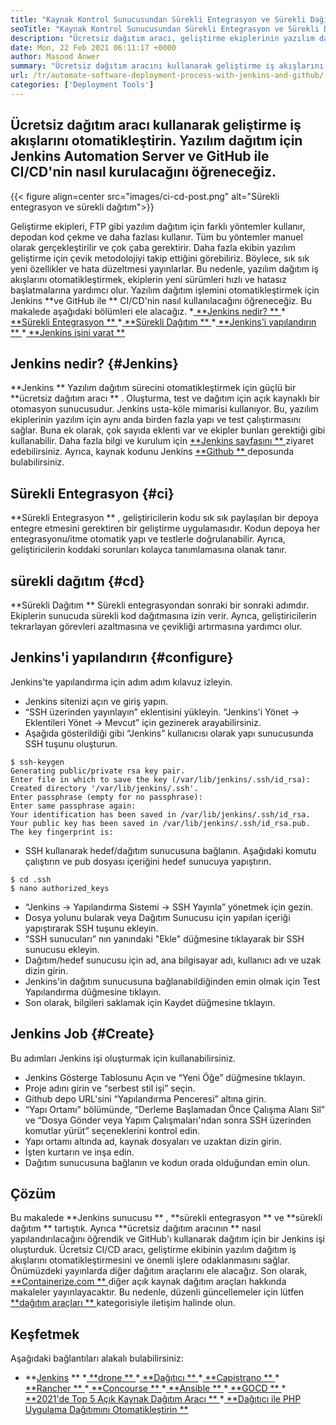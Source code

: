 ```yaml
---
title: "Kaynak Kontrol Sunucusundan Sürekli Entegrasyon ve Sürekli Dağıtım" 
seoTitle: "Kaynak Kontrol Sunucusundan Sürekli Entegrasyon ve Sürekli Dağıtım" 
description: "Ücretsiz dağıtım aracı, geliştirme ekiplerinin yazılım dağıtım iş akışlarını otomatikleştirmesine yardımcı olur. Jenkins ve Github depo ile yazılımı hızlı bir şekilde oluşturun, test edin, dağıtın." 
date: Mon, 22 Feb 2021 06:11:17 +0000
author: Masood Anwer
summary: "Ücretsiz dağıtım aracını kullanarak geliştirme iş akışlarını otomatikleştirin. Yazılım dağıtım için Jenkins Automation Server ve GitHub ile CI/CD'nin nasıl kurulacağını öğreneceğiz." 
url: /tr/automate-software-deployment-process-with-jenkins-and-github/
categories: ['Deployment Tools']
---
```


## Ücretsiz dağıtım aracı kullanarak geliştirme iş akışlarını otomatikleştirin. Yazılım dağıtım için Jenkins Automation Server ve GitHub ile CI/CD'nin nasıl kurulacağını öğreneceğiz.

{{< figure align=center src="images/ci-cd-post.png" alt="Sürekli entegrasyon ve sürekli dağıtım">}}

Geliştirme ekipleri, FTP gibi yazılım dağıtım için farklı yöntemler kullanır, depodan kod çekme ve daha fazlası kullanır. Tüm bu yöntemler manuel olarak gerçekleştirilir ve çok çaba gerektirir. Daha fazla ekibin yazılım geliştirme için çevik metodolojiyi takip ettiğini görebiliriz. Böylece, sık sık yeni özellikler ve hata düzeltmesi yayınlarlar. Bu nedenle, yazılım dağıtım iş akışlarını otomatikleştirmek, ekiplerin yeni sürümleri hızlı ve hatasız başlatmalarına yardımcı olur. Yazılım dağıtım işlemini otomatikleştirmek için Jenkins  **ve GitHub ile **  CI/CD'nin nasıl kullanılacağını öğreneceğiz. Bu makalede aşağıdaki bölümleri ele alacağız.
  *[ **Jenkins nedir? ** ][1]
  *[ **Sürekli Entegrasyon ** ][2]
  *[ **Sürekli Dağıtım ** ][3]
  *[ **Jenkins'i yapılandırın ** ][4]
  *[ **Jenkins işini yarat ** ][5]

## Jenkins nedir?   {#Jenkins}
 **Jenkins **  Yazılım dağıtım sürecini otomatikleştirmek için güçlü bir  **ücretsiz dağıtım aracı ** . Oluşturma, test ve dağıtım için açık kaynaklı bir otomasyon sunucusudur. Jenkins usta-köle mimarisi kullanıyor. Bu, yazılım ekiplerinin yazılım için aynı anda birden fazla yapı ve test çalıştırmasını sağlar. Buna ek olarak, çok sayıda eklenti var ve ekipler bunları gerektiği gibi kullanabilir. Daha fazla bilgi ve kurulum için [ **Jenkins sayfasını ** ][6] ziyaret edebilirsiniz. Ayrıca, kaynak kodunu Jenkins [ **Github ** ][7] deposunda bulabilirsiniz.

## Sürekli Entegrasyon   {#ci}
 **Sürekli Entegrasyon ** , geliştiricilerin kodu sık sık paylaşılan bir depoya entegre etmesini gerektiren bir geliştirme uygulamasıdır. Kodun depoya her entegrasyonu/itme otomatik yapı ve testlerle doğrulanabilir. Ayrıca, geliştiricilerin koddaki sorunları kolayca tanımlamasına olanak tanır.

## sürekli dağıtım   {#cd}
 **Sürekli Dağıtım **  Sürekli entegrasyondan sonraki bir sonraki adımdır. Ekiplerin sunucuda sürekli kod dağıtmasına izin verir. Ayrıca, geliştiricilerin tekrarlayan görevleri azaltmasına ve çevikliği artırmasına yardımcı olur.

## Jenkins'i yapılandırın   {#configure}
Jenkins'te yapılandırma için adım adım kılavuz izleyin.
  * Jenkins sitenizi açın ve giriş yapın.
  * “SSH üzerinden yayınlayın” eklentisini yükleyin. “Jenkins'i Yönet → Eklentileri Yönet → Mevcut” için gezinerek arayabilirsiniz.
  * Aşağıda gösterildiği gibi “Jenkins” kullanıcısı olarak yapı sunucusunda SSH tuşunu oluşturun.
```
$ ssh-keygen
Generating public/private rsa key pair.
Enter file in which to save the key (/var/lib/jenkins/.ssh/id_rsa):
Created directory '/var/lib/jenkins/.ssh'.
Enter passphrase (empty for no passphrase):
Enter same passphrase again:
Your identification has been saved in /var/lib/jenkins/.ssh/id_rsa.
Your public key has been saved in /var/lib/jenkins/.ssh/id_rsa.pub.
The key fingerprint is:
```
  * SSH kullanarak hedef/dağıtım sunucusuna bağlanın. Aşağıdaki komutu çalıştırın ve pub dosyası içeriğini hedef sunucuya yapıştırın.
```
$ cd .ssh
$ nano authorized_keys
```
  * “Jenkins → Yapılandırma Sistemi → SSH Yayınla” yönetmek için gezin.
  * Dosya yolunu bularak veya Dağıtım Sunucusu için yapılan içeriği yapıştırarak SSH tuşunu ekleyin.
  * “SSH sunucuları” nın yanındaki "Ekle" düğmesine tıklayarak bir SSH sunucusu ekleyin.
  * Dağıtım/hedef sunucusu için ad, ana bilgisayar adı, kullanıcı adı ve uzak dizin girin.
  * Jenkins'in dağıtım sunucusuna bağlanabildiğinden emin olmak için Test Yapılandırma düğmesine tıklayın.
  * Son olarak, bilgileri saklamak için Kaydet düğmesine tıklayın.

## Jenkins Job   {#Create}
Bu adımları Jenkins işi oluşturmak için kullanabilirsiniz.
  * Jenkins Gösterge Tablosunu Açın ve “Yeni Öğe” düğmesine tıklayın.
  * Proje adını girin ve “serbest stil işi” seçin.
  * Github depo URL'sini “Yapılandırma Penceresi” altına girin.
  * “Yapı Ortamı” bölümünde, “Derleme Başlamadan Önce Çalışma Alanı Sil” ve “Dosya Gönder veya Yapım Çalışmaları'ndan sonra SSH üzerinden komutlar yürüt” seçeneklerini kontrol edin.
  * Yapı ortamı altında ad, kaynak dosyaları ve uzaktan dizin girin.
  * İşten kurtarın ve inşa edin.
  * Dağıtım sunucusuna bağlanın ve kodun orada olduğundan emin olun.

## Çözüm
Bu makalede  **Jenkins sunucusu ** ,  **sürekli entegrasyon **  ve  **sürekli dağıtım **  tartıştık. Ayrıca  **ücretsiz dağıtım aracının **  nasıl yapılandırılacağını öğrendik ve GitHub'ı kullanarak dağıtım için bir Jenkins işi oluşturduk. Ücretsiz CI/CD aracı, geliştirme ekibinin yazılım dağıtım iş akışlarını otomatikleştirmesini ve önemli işlere odaklanmasını sağlar. Önümüzdeki yayınlarda diğer dağıtım araçlarını ele alacağız.
Son olarak, [ **Containerize.com ** ][8] diğer açık kaynak dağıtım araçları hakkında makaleler yayınlayacaktır. Bu nedenle, düzenli güncellemeler için lütfen [ **dağıtım araçları ** ][9] kategorisiyle iletişim halinde olun.

## Keşfetmek
Aşağıdaki bağlantıları alakalı bulabilirsiniz:
  * **[Jenkins][6] ** 
  *[ **drone ** ][10]
  *[ **Dağıtıcı ** ][11]
  *[ **Capistrano ** ][12]
  *[ **Rancher ** ][13]
  *[ **Concourse ** ][14]
  *[ **Ansible ** ][15]
  *[ **GOCD ** ][16]
  *[ **2021'de Top 5 Açık Kaynak Dağıtım Aracı ** ][17]
  *[ **Dağıtıcı ile PHP Uygulama Dağıtımını Otomatikleştirin ** ][18]

  
[1]: #Jenkins
[2]: #CI
[3]: #CD
[4]: #Configure
[5]: #Create
[6]: https://products.containerize.com/deployment-tools/jenkins
[7]: https://github.com/jenkinsci/jenkins
[8]: https://containerize.com
[9]: https://blog.containerize.com/category/deployment-tools/
[10]: https://products.containerize.com/deployment-tools/drone/
[11]: https://products.containerize.com/deployment-tools/deployer/
[12]: https://products.containerize.com/deployment-tools/capistrano/
[13]: https://products.containerize.com/deployment-tools/rancher/
[14]: https://products.containerize.com/deployment-tools/concourse/
[15]: https://products.containerize.com/deployment-tools/ansible/
[16]: https://products.containerize.com/deployment-tools/gocd/
[17]: https://blog.containerize.com/deployment-tools/top-5-open-source-deployment-tools-in-the-year-2021/
[18]: https://blog.containerize.com/deployment-tools/automate-php-application-deployment-with-deployer/
